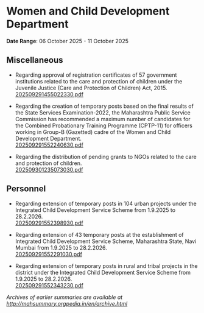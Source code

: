 # Women and Child Development Department

**Date Range**: 06 October 2025 - 11 October 2025


## Miscellaneous
- Regarding approval of registration certificates of 57 government institutions related to the care and protection of children under the Juvenile Justice (Care and Protection of Children) Act, 2015.\
  [202509291455022330.pdf](https://gr.maharashtra.gov.in/Site/Upload/Government%20Resolutions/English/202509291455022330.pdf)

- Regarding the creation of temporary posts based on the final results of the State Services Examination-2022, the Maharashtra Public Service Commission has recommended a maximum number of candidates for the Combined Probationary Training Programme (CPTP-11) for officers working in Group-B (Gazetted) cadre of the Women and Child Development Department.\
  [202509291552240630.pdf](https://gr.maharashtra.gov.in/Site/Upload/Government%20Resolutions/English/202509291552240630.pdf)

- Regarding the distribution of pending grants to NGOs related to the care and protection of children.\
  [202509301235073030.pdf](https://gr.maharashtra.gov.in/Site/Upload/Government%20Resolutions/English/202509301235073030.pdf)

## Personnel
- Regarding extension of temporary posts in 104 urban projects under the Integrated Child Development Service Scheme from 1.9.2025 to 28.2.2026.\
  [202509291552398930.pdf](https://gr.maharashtra.gov.in/Site/Upload/Government%20Resolutions/English/202509291552398930.pdf)

- Regarding extension of 43 temporary posts at the establishment of Integrated Child Development Service Scheme, Maharashtra State, Navi Mumbai from 1.9.2025 to 28.2.2026.\
  [202509291552291030.pdf](https://gr.maharashtra.gov.in/Site/Upload/Government%20Resolutions/English/202509291552291030.pdf)

- Regarding extension of temporary posts in rural and tribal projects in the district under the Integrated Child Development Service Scheme from 1.9.2025 to 28.2.2026.\
  [202509291552343230.pdf](https://gr.maharashtra.gov.in/Site/Upload/Government%20Resolutions/English/202509291552343230.pdf)


*Archives of earlier summaries are available at http://mahsummary.orgpedia.in/en/archive.html*